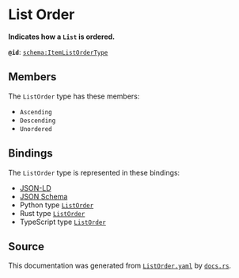 # List Order

**Indicates how a `List` is ordered.**

**`@id`**: [`schema:ItemListOrderType`](https://schema.org/ItemListOrderType)

## Members

The `ListOrder` type has these members:

- `Ascending`
- `Descending`
- `Unordered`

## Bindings

The `ListOrder` type is represented in these bindings:

- [JSON-LD](https://stencila.org/ListOrder.jsonld)
- [JSON Schema](https://stencila.org/ListOrder.schema.json)
- Python type [`ListOrder`](https://github.com/stencila/stencila/blob/main/python/python/stencila/types/list_order.py)
- Rust type [`ListOrder`](https://github.com/stencila/stencila/blob/main/rust/schema/src/types/list_order.rs)
- TypeScript type [`ListOrder`](https://github.com/stencila/stencila/blob/main/ts/src/types/ListOrder.ts)

## Source

This documentation was generated from [`ListOrder.yaml`](https://github.com/stencila/stencila/blob/main/schema/ListOrder.yaml) by [`docs.rs`](https://github.com/stencila/stencila/blob/main/rust/schema-gen/src/docs.rs).